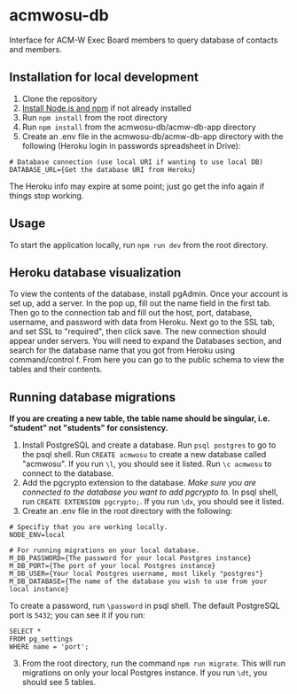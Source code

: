 # acmwosu-db
Interface for ACM-W Exec Board members to query database of contacts and members.

## Installation for local development
1. Clone the repository
2. [Install Node.js and npm](https://docs.npmjs.com/downloading-and-installing-node-js-and-npm) if not already installed
3. Run ```npm install``` from the root directory
4. Run ```npm install``` from the acmwosu-db/acmw-db-app directory
5. Create an .env file in the acmwosu-db/acmw-db-app directory with the following (Heroku login in passwords spreadsheet in Drive):
~~~~
# Database connection (use local URI if wanting to use local DB)
DATABASE_URL={Get the database URI from Heroku}
~~~~
The Heroku info may expire at some point; just go get the info again if things stop working.

## Usage
To start the application locally, run ```npm run dev``` from the root directory.

## Heroku database visualization
To view the contents of the database, install pgAdmin. Once your account is set up, add a server. In the pop up, fill out the name field in the first tab. Then go to the connection tab and fill out the host, port, database, username, and password with data from Heroku. Next go to the SSL tab, and set SSL to "required", then click save. The new connection should appear under servers. You will need to expand the Databases section, and search for the database name that you got from Heroku using command/control f. From here you can go to the public schema to view the tables and their contents.

## Running database migrations
**If you are creating a new table, the table name should be singular, i.e. "student" not "students" for consistency.**
1. Install PostgreSQL and create a database.
Run ```psql postgres``` to go to the psql shell.
Run ```CREATE acmwosu``` to create a new database called "acmwosu".
If you run ```\l```, you should see it listed.
Run ```\c acmwosu``` to connect to the database.
2. Add the pgcrypto extension to the database.
*Make sure you are connected to the database you want to add pgcrypto to.*
In psql shell, run ```CREATE EXTENSION pgcrypto;```.
If you run ```\dx```, you should see it listed.
3. Create an .env file in the root directory with the following:
~~~~
# Specifiy that you are working locally.
NODE_ENV=local

# For running migrations on your local database.
M_DB_PASSWORD={The password for your local Postgres instance}
M_DB_PORT={The port of your local Postgres instance}
M_DB_USER={Your local Postgres username, most likely "postgres"}
M_DB_DATABASE={The name of the database you wish to use from your local instance}
~~~~
To create a password, run ```\password``` in psql shell.
The default PostgreSQL port is ```5432```; you can see it if you run:
~~~~
SELECT *
FROM pg_settings
WHERE name = 'port';
~~~~
3. From the root directory, run the command ```npm run migrate```. This will run migrations on only your local Postgres instance.
If you run ```\dt```, you should see 5 tables.
